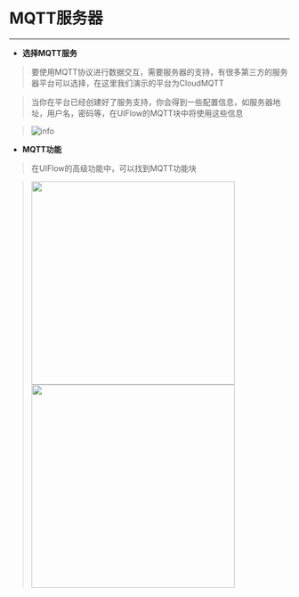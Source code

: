 # MQTT服务器
_________________________________

* __选择MQTT服务__

>要使用MQTT协议进行数据交互，需要服务器的支持，有很多第三方的服务器平台可以选择，在这里我们演示的平台为CloudMQTT

>当你在平台已经创建好了服务支持，你会得到一些配置信息，如服务器地址，用户名，密码等，在UIFlow的MQTT块中将使用这些信息

>![info](/image/MQTT/info.jpg)



* __MQTT功能__

>在UIFlow的高级功能中，可以找到MQTT功能块

><img src="/image/MQTT/UIFlow_MQTT1.jpg" width="365" />  <img src="/image/MQTT/UIFlow_MQTT2.jpg" width="365"/>
